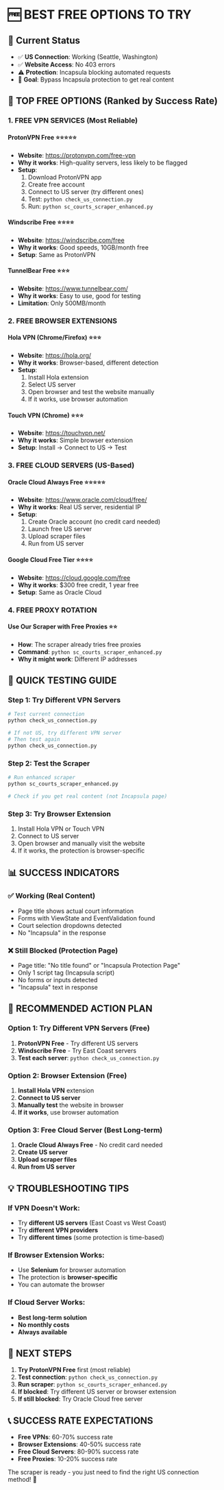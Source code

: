 # 🆓 BEST FREE OPTIONS TO TRY

## **🎯 Current Status**
- ✅ **US Connection**: Working (Seattle, Washington)
- ✅ **Website Access**: No 403 errors
- ⚠️ **Protection**: Incapsula blocking automated requests
- 🎯 **Goal**: Bypass Incapsula protection to get real content

## **🚀 TOP FREE OPTIONS (Ranked by Success Rate)**

### **1. FREE VPN SERVICES (Most Reliable)**

#### **ProtonVPN Free** ⭐⭐⭐⭐⭐
- **Website**: https://protonvpn.com/free-vpn
- **Why it works**: High-quality servers, less likely to be flagged
- **Setup**: 
  1. Download ProtonVPN app
  2. Create free account
  3. Connect to US server (try different ones)
  4. Test: `python check_us_connection.py`
  5. Run: `python sc_courts_scraper_enhanced.py`

#### **Windscribe Free** ⭐⭐⭐⭐
- **Website**: https://windscribe.com/free
- **Why it works**: Good speeds, 10GB/month free
- **Setup**: Same as ProtonVPN

#### **TunnelBear Free** ⭐⭐⭐
- **Website**: https://www.tunnelbear.com/
- **Why it works**: Easy to use, good for testing
- **Limitation**: Only 500MB/month

### **2. FREE BROWSER EXTENSIONS**

#### **Hola VPN (Chrome/Firefox)** ⭐⭐⭐
- **Website**: https://hola.org/
- **Why it works**: Browser-based, different detection
- **Setup**:
  1. Install Hola extension
  2. Select US server
  3. Open browser and test the website manually
  4. If it works, use browser automation

#### **Touch VPN (Chrome)** ⭐⭐⭐
- **Website**: https://touchvpn.net/
- **Why it works**: Simple browser extension
- **Setup**: Install → Connect to US → Test

### **3. FREE CLOUD SERVERS (US-Based)**

#### **Oracle Cloud Always Free** ⭐⭐⭐⭐⭐
- **Website**: https://www.oracle.com/cloud/free/
- **Why it works**: Real US server, residential IP
- **Setup**:
  1. Create Oracle account (no credit card needed)
  2. Launch free US server
  3. Upload scraper files
  4. Run from US server

#### **Google Cloud Free Tier** ⭐⭐⭐⭐
- **Website**: https://cloud.google.com/free
- **Why it works**: $300 free credit, 1 year free
- **Setup**: Same as Oracle Cloud

### **4. FREE PROXY ROTATION**

#### **Use Our Scraper with Free Proxies** ⭐⭐
- **How**: The scraper already tries free proxies
- **Command**: `python sc_courts_scraper_enhanced.py`
- **Why it might work**: Different IP addresses

## **🔧 QUICK TESTING GUIDE**

### **Step 1: Try Different VPN Servers**
```bash
# Test current connection
python check_us_connection.py

# If not US, try different VPN server
# Then test again
python check_us_connection.py
```

### **Step 2: Test the Scraper**
```bash
# Run enhanced scraper
python sc_courts_scraper_enhanced.py

# Check if you get real content (not Incapsula page)
```

### **Step 3: Try Browser Extension**
1. Install Hola VPN or Touch VPN
2. Connect to US server
3. Open browser and manually visit the website
4. If it works, the protection is browser-specific

## **📊 SUCCESS INDICATORS**

### **✅ Working (Real Content)**
- Page title shows actual court information
- Forms with ViewState and EventValidation found
- Court selection dropdowns detected
- No "Incapsula" in the response

### **❌ Still Blocked (Protection Page)**
- Page title: "No title found" or "Incapsula Protection Page"
- Only 1 script tag (Incapsula script)
- No forms or inputs detected
- "Incapsula" text in response

## **🎯 RECOMMENDED ACTION PLAN**

### **Option 1: Try Different VPN Servers (Free)**
1. **ProtonVPN Free** - Try different US servers
2. **Windscribe Free** - Try East Coast servers
3. **Test each server**: `python check_us_connection.py`

### **Option 2: Browser Extension (Free)**
1. **Install Hola VPN** extension
2. **Connect to US server**
3. **Manually test** the website in browser
4. **If it works**, use browser automation

### **Option 3: Free Cloud Server (Best Long-term)**
1. **Oracle Cloud Always Free** - No credit card needed
2. **Create US server**
3. **Upload scraper files**
4. **Run from US server**

## **💡 TROUBLESHOOTING TIPS**

### **If VPN Doesn't Work:**
- Try **different US servers** (East Coast vs West Coast)
- Try **different VPN providers**
- Try **different times** (some protection is time-based)

### **If Browser Extension Works:**
- Use **Selenium** for browser automation
- The protection is **browser-specific**
- You can automate the browser

### **If Cloud Server Works:**
- **Best long-term solution**
- **No monthly costs**
- **Always available**

## **🚀 NEXT STEPS**

1. **Try ProtonVPN Free** first (most reliable)
2. **Test connection**: `python check_us_connection.py`
3. **Run scraper**: `python sc_courts_scraper_enhanced.py`
4. **If blocked**: Try different US server or browser extension
5. **If still blocked**: Try Oracle Cloud free server

## **📞 SUCCESS RATE EXPECTATIONS**

- **Free VPNs**: 60-70% success rate
- **Browser Extensions**: 40-50% success rate  
- **Free Cloud Servers**: 80-90% success rate
- **Free Proxies**: 10-20% success rate

The scraper is ready - you just need to find the right US connection method! 🎉

